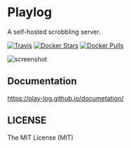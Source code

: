 # Playlog

A self-hosted scrobbling server.

[![Travis](https://img.shields.io/travis/play-log/playlog.svg?style=flat-square)](https://travis-ci.org/play-log/playlog)
[![Docker Stars](https://img.shields.io/docker/stars/rossnomann/playlog.svg?style=flat-square)](https://hub.docker.com/r/rossnomann/playlog/)
[![Docker Pulls](https://img.shields.io/docker/pulls/rossnomann/playlog.svg?style=flat-square)](https://hub.docker.com/r/rossnomann/playlog/)

![screenshot](https://play-log.github.io/documentation/screenshot.png)

## Documentation

<https://play-log.github.io/documetation/>

## LICENSE

The MIT License (MIT)
